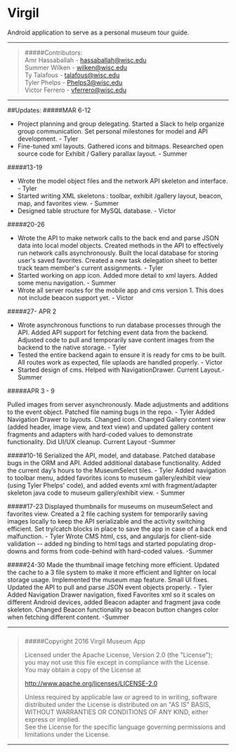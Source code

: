 # Virgil
Android application to serve as a personal museum tour guide.

---
> #####Contributors:<br/>
> Amr Hassaballah - hassaballah@wisc.edu <br/>
> Summer Wilken - wilken@wisc.edu <br/>
> Ty Talafous - talafous@wisc.edu <br/>
> Tyler Phelps - Phelps3@wisc.edu <br/>
> Victor Ferrero - vferrero@wisc.edu

---

##Updates:
#####MAR 6-12
 - Project planning and group delegating. Started a Slack to help organize group communication. Set personal milestones for model and API development. - Tyler
 - Fine-tuned xml layouts. Gathered icons and bitmaps. Researched open source code for Exhibit / Gallery parallax layout. - Summer

#####13-19
 - Wrote the model object files and the network API skeleton and interface. - Tyler
 - Started writing XML skeletons : toolbar, exhibit /gallery layout, beacon, map, and favorites view. - Summer
 - Designed table structure for MySQL database. - Victor

#####20-26
 - Wrote the API to make network calls to the back end and parse JSON data into local model objects. Created methods in the API to effectively run network calls asynchronously. Built the local database for storing user's saved favorites. Created a new task delegation sheet to better track team member's current assignments. - Tyler 
 - Started working on app icon. Added more detail to xml layers. Added some menu navigation. - Summer
 - Wrote all server routes for the mobile app and cms version 1. This does not include beacon support yet. - Victor

#####27- APR 2
 - Wrote asynchronous functions to run database processes through the API. Added API support for fetching event data from the backend. Adjusted code to pull and temporarily save content images from the backend to the native storage. - Tyler
 - Tested the entire backend again to ensure it is ready for cms to be built. All routes work as expected, file uplaods are handled properly. - Victor
 - Started design of cms. Helped with NavigationDrawer. Current Layout.-Summer

#####APR 3 - 9

Pulled images from server asynchronously. Made adjustments and additions to the event object. Patched file naming bugs in the repo. - Tyler
Added Navigation Drawer to layouts. Changed icon. Changed Gallery content view (added header, image view, and text view) and updated gallery content fragments and adapters with hard-coded values to demonstrate functionality. Did UI/UX cleanup. Current Layout -Summer
 
#####10-16
Serialized the API, model, and database. Patched database bugs in the ORM and API. Added additional database functionality. Added the current day’s hours to the MuseumSelect tiles. - Tyler
Added navigation to toolbar menu, added favorites icons to museum gallery/exhibit view (using Tyler Phelps' code), and added events xml with fragment/adapter skeleton java code to museum gallery/exhibit view. - Summer
 
#####17-23
Displayed thumbnails for museums on museumSelect and favorites view. Created a 2 file caching system for temporarily saving images locally to keep the API serializable and the activity switching efficient. Set try/catch blocks in place to save the app in case of a back end malfunction. - Tyler
Wrote CMS html, css, and angularjs for client-side validation -- added ng binding to html tags and started populating drop-downs and forms from code-behind with hard-coded values. -Summer
 
#####24-30
Made the thumbnail image fetching more efficient. Updated the cache to a 3 file system to make it more efficient and lighter on local storage usage. Implemented the museum map feature. Small UI fixes. Updated the API to pull and parse JSON event objects properly. - Tyler
Added Navigation Drawer navigation, fixed Favorites xml so it scales on different Android devices, added Beacon adapter and fragment java code skeleton. Changed Beacon functionality so beacon button changes color when fetching different content. -Summer

---
> #####
> #####Copyright 2016 Virgil Museum App
>
>Licensed under the Apache License, Version 2.0 (the "License"); </br>
>you may not use this file except in compliance with the License. </br>
>You may obtain a copy of the License at                          </br>
>
>    http://www.apache.org/licenses/LICENSE-2.0                   </br>
>
>Unless required by applicable law or agreed to in writing, software </br>
>distributed under the License is distributed on an "AS IS" BASIS,   </br>
>WITHOUT WARRANTIES OR CONDITIONS OF ANY KIND, either express or implied. </br>
>See the License for the specific language governing permissions and      </br>
>limitations under the License.                                           </br>
>
---


